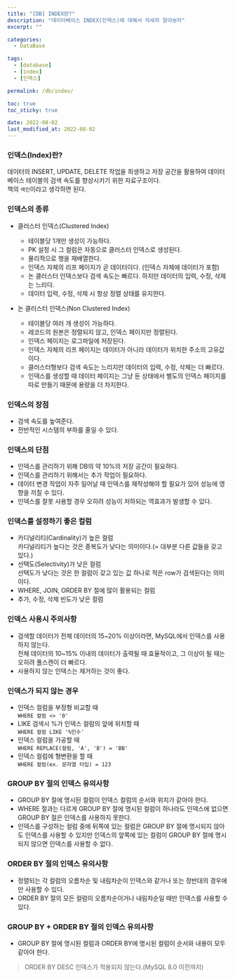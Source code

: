```yaml
---
title: "[DB] INDEX란?"
description: "데이터베이스 INDEX(인덱스)에 대해서 자세히 알아보자"
excerpt: ""

categories:
  - DataBase

tags:
  - [database]
  - [index]
  - [인덱스]

permalink: /db/index/

toc: true
toc_sticky: true

date: 2022-08-02
last_modified_at: 2022-08-02
---
```


### 인덱스(Index)란?
데이터의 INSERT, UPDATE, DELETE 작업을 희생하고 저장 공간을 활용하여 데이터베이스 테이블의 검색 속도를 향상시키기 위한 자료구조이다.<br>
책의 `색인`이라고 생각하면 된다.

### 인덱스의 종류
* 클러스터 인덱스(Clustered Index)
    * 테이블당 1개만 생성이 가능하다.
    * PK 설정 시 그 컬럼은 자동으로 클러스터 인덱스로 생성된다.
    * 물리적으로 행을 재배열한다.
    * 인덱스 자체의 리프 페이지가 곧 데이터이다. (인덱스 자체에 데이터가 포함)
    * 논 클러스터 인덱스보다 검색 속도는 빠르다. 하지만 데이터의 입력, 수정, 삭제는 느리다.
    * 데이터 입력, 수정, 삭제 시 항상 정렬 상태를 유지한다.

* 논 클러스터 인덱스(Non Clustered Index)
    * 테이블당 여러 개 생성이 가능하다.
    * 레코드의 원본은 정렬되지 않고, 인덱스 페이지만 정렬된다.
    * 인덱스 페이지는 로그파일에 저장된다.
    * 인덱스 자체의 리프 페이지는 데이터가 아니라 데이터가 위치한 주소의 고유값이다.
    * 클러스터형보다 검색 속도는 느리지만 데이터의 입력, 수정, 삭제는 더 빠르다.
    * 인덱스를 생성할 때 데이터 페이지는 그냥 둔 상태에서 별도의 인덱스 페이지를 따로 만들기 때문에 용량을 더 차지한다.

### 인덱스의 장점
* 검색 속도를 높여준다.
* 전반적인 시스템의 부하를 줄일 수 있다.


### 인덱스의 단점
* 인덱스를 관리하기 위해 DB의 약 10%의 저장 공간이 필요하다.
* 인덱스를 관리하기 위해서는 추가 작업이 필요하다.
* 데이터 변경 작업이 자주 일어날 때 인덱스를 재작성해야 할 필요가 있어 성능에 영향을 끼칠 수 있다.
* 인덱스를 잘못 사용할 경우 오히려 성능이 저하되는 역효과가 발생할 수 있다.

### 인덱스를 설정하기 좋은 컬럼
* 카디널리티(Cardinality)가 높은 컬럼<br>
카디널리티가 높다는 것은 중복도가 낮다는 의미이다.(= 대부분 다른 값들을 갖고 있다.)
* 선택도(Selectivity)가 낮은 컬럼<br>
선택도가 낮다는 것은 한 컬럼이 갖고 있는 값 하나로 적은 row가 검색된다는 의미이다.
* WHERE, JOIN, ORDER BY 절에 많이 활용되는 컬럼
* 추가, 수정, 삭제 빈도가 낮은 컬럼

### 인덱스 사용시 주의사항
* 검색할 데이터가 전체 데이터의 15~20% 이상이라면, MySQL에서 인덱스를 사용하지 않는다.<br>
전체 데이터의 10~15% 이내의 데이터가 출력될 때 효율적이고, 그 이상이 될 때는 오히려 풀스캔이 더 빠르다.
* 사용하지 않는 인덱스는 제거하는 것이 좋다.

### 인덱스가 되지 않는 경우
* 인덱스 컬럼을 부정형 비교할 때<br>
`WHERE 컬럼 <> '0'`
* LIKE 검색시 %가 인덱스 컬럼의 앞에 위치할 때<br>
`WHERE 컬럼 LIKE '%민수'`
* 인덱스 컬럼을 가공할 때<br>
`WHERE REPLACE(컬럼, 'A', 'B') = 'BB'`
* 인덱스 컬럼에 형변환을 할 때<br>
`WHERE 컬럼(ex. 문자열 타입) = 123`

### GROUP BY 절의 인덱스 유의사항
* GROUP BY 절에 명시된 컬럼이 인덱스 컬럼의 순서와 위치가 같아야 한다.
* WHERE 절과는 다르게 GROUP BY 절에 명시된 컬럼이 하나라도 인덱스에 없으면 GROUP BY 절은 인덱스를 사용하지 못한다.
* 인덱스를 구성하는 컬럼 중에 뒤쪽에 있는 컬럼은 GROUP BY 절에 명시되지 않아도 인덱스를 사용할 수 있지만 인덱스의 앞쪽에 있는 컬럼이 GROUP BY 절에 명시되지 않으면 인덱스를 사용할 수 없다.

### ORDER BY 절의 인덱스 유의사항
* 정렬되는 각 컬럼의 오름차순 및 내림차순이 인덱스와 같거나 또는 정반대의 경우에만 사용할 수 있다.
* ORDER BY 절의 모든 컬럼이 오름차순이거나 내림차순일 때만 인덱스를 사용할 수 있다.

### GROUP BY + ORDER BY 절의 인덱스 유의사항
* GROUP BY 절에 명시된 컬럼과 ORDER BY에 명시된 컬럼이 순서와 내용이 모두 같아야 한다.

> ORDER BY DESC 인덱스가 적용되지 않는다.(MySQL 8.0 이전까지)